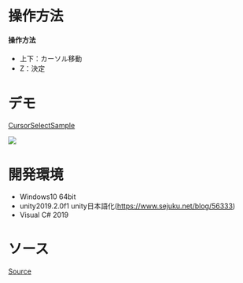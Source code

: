 # 操作方法
#### 操作方法  
- 上下：カーソル移動
- Z：決定

# デモ
[CursorSelectSample](https://little-hoge.github.io/SelectCursorSample/)

<img src="https://user-images.githubusercontent.com/3638785/97371298-37ab6b80-18f4-11eb-8859-69ba298d736c.gif">

# 開発環境
- Windows10 64bit
- unity2019.2.0f1  unity日本語化(https://www.sejuku.net/blog/56333)
- Visual C# 2019

# ソース
[Source](https://github.com/little-hoge/SelectCursor/blob/main/Assets/CursorController.cs)
